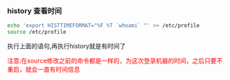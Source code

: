 ### history 查看时间
```bash
echo 'export HISTTIMEFORMAT="%F %T `whoami` "' >> /etc/profile
source /etc/profile
```
执行上面的语句,再执行history就是有时间了

<font color="red">注意:在source修改之前的命令都是一样的，为这次登录机器的时间，之后只要不重启，就会一直有时间信息</font>
